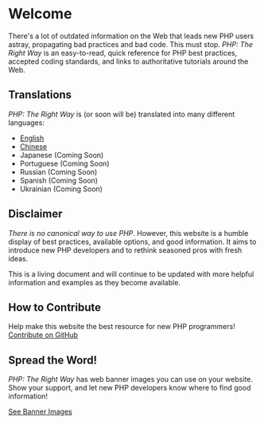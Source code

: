 # Welcome

There's a lot of outdated information on the Web that leads new PHP users astray, propagating bad practices and bad
code. This must stop. _PHP: The Right Way_ is an easy-to-read, quick reference for PHP best practices, accepted coding
standards, and links to authoritative tutorials around the Web.

## Translations

_PHP: The Right Way_ is (or soon will be) translated into many different languages:

* [English](http://www.phptherightway.com)
* [Chinese](http://wulijun.github.com/php-the-right-way)
* Japanese (Coming Soon)
* Portuguese (Coming Soon)
* Russian (Coming Soon)
* Spanish (Coming Soon)
* Ukrainian (Coming Soon)

## Disclaimer

_There is no canonical way to use PHP_. However, this website is a humble display of best practices,
available options, and good information. It aims to introduce new PHP developers and to rethink seasoned pros with fresh
ideas.

This is a living document and will continue to be updated with more helpful information and examples as they become
available.

## How to Contribute

Help make this website the best resource for new PHP programmers! [Contribute on GitHub][1]

## Spread the Word!

_PHP: The Right Way_ has web banner images you can use on your website. Show your support, and let new PHP developers
know where to find good information!

[See Banner Images][2]

[1]: https://github.com/codeguy/php-the-right-way/tree/gh-pages
[2]: /banners.html
